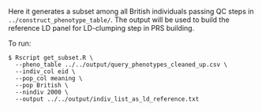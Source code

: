 Here it generates a subset among all British individuals passing QC steps in `../construct_phenotype_table/`.
The output will be used to build the reference LD panel for LD-clumping step in PRS building.

To run:

```
$ Rscript get_subset.R \
  --pheno_table ../../output/query_phenotypes_cleaned_up.csv \
  --indiv_col eid \
  --pop_col meaning \
  --pop British \
  --nindiv 2000 \
  --output ../../output/indiv_list_as_ld_reference.txt
```
